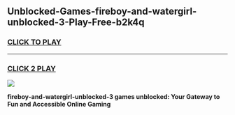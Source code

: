 
## Unblocked-Games-fireboy-and-watergirl-unblocked-3-Play-Free-b2k4q
<h3>
<a href="https://premium76.site?title=fireboy-and-watergirl-unblocked-3&ref=23A">CLICK TO PLAY</a></h3>
<hr>

<h3>
<a href="https://premium76.site?title=fireboy-and-watergirl-unblocked-3&ref=23A">CLICK 2 PLAY</a>
  
</h3>

<a href="https://premium76.site?title=fireboy-and-watergirl-unblocked-3&ref=23A"><img src="https://clearcache.store/games.png"></a>


**fireboy-and-watergirl-unblocked-3 games unblocked: Your Gateway to Fun and Accessible Online Gaming**

